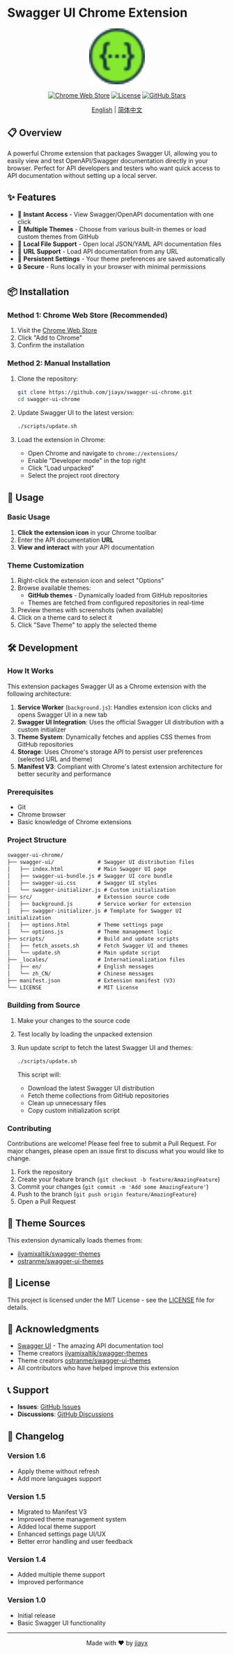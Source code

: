 # Swagger UI Chrome Extension

<div align="center">
  <img src="swagger-ui/favicon-32x32.png" alt="Swagger UI Logo" width="128" height="128">

  [![Chrome Web Store](https://img.shields.io/chrome-web-store/v/liacakmdhalagfjlfdofigfoiocghoej)](https://chrome.google.com/webstore/detail/swagger-ui/liacakmdhalagfjlfdofigfoiocghoej)
  [![License](https://img.shields.io/github/license/jiayx/swagger-ui-chrome)](LICENSE)
  [![GitHub Stars](https://img.shields.io/github/stars/jiayx/swagger-ui-chrome?style=social)](https://github.com/jiayx/swagger-ui-chrome)

  [English](README.md) | [简体中文](README_CN.md)
</div>

## 📋 Overview

A powerful Chrome extension that packages Swagger UI, allowing you to easily view and test OpenAPI/Swagger documentation directly in your browser. Perfect for API developers and testers who want quick access to API documentation without setting up a local server.

## ✨ Features

- 🚀 **Instant Access** - View Swagger/OpenAPI documentation with one click
- 🎨 **Multiple Themes** - Choose from various built-in themes or load custom themes from GitHub
- 📁 **Local File Support** - Open local JSON/YAML API documentation files
- 🔗 **URL Support** - Load API documentation from any URL
- 💾 **Persistent Settings** - Your theme preferences are saved automatically
- 🔒 **Secure** - Runs locally in your browser with minimal permissions

## 📦 Installation

### Method 1: Chrome Web Store (Recommended)

1. Visit the [Chrome Web Store](https://chrome.google.com/webstore/detail/swagger-ui/liacakmdhalagfjlfdofigfoiocghoej)
2. Click "Add to Chrome"
3. Confirm the installation

### Method 2: Manual Installation

1. Clone the repository:
   ```bash
   git clone https://github.com/jiayx/swagger-ui-chrome.git
   cd swagger-ui-chrome
   ```

2. Update Swagger UI to the latest version:
   ```bash
   ./scripts/update.sh
   ```

3. Load the extension in Chrome:
   - Open Chrome and navigate to `chrome://extensions/`
   - Enable "Developer mode" in the top right
   - Click "Load unpacked"
   - Select the project root directory

## 🎯 Usage

### Basic Usage

1. **Click the extension icon** in your Chrome toolbar
2. Enter the API documentation **URL**
3. **View and interact** with your API documentation

### Theme Customization

1. Right-click the extension icon and select "Options"
2. Browse available themes:
   - **GitHub themes** - Dynamically loaded from GitHub repositories
   - Themes are fetched from configured repositories in real-time
3. Preview themes with screenshots (when available)
4. Click on a theme card to select it
5. Click "Save Theme" to apply the selected theme

## 🛠️ Development

### How It Works

This extension packages Swagger UI as a Chrome extension with the following architecture:

1. **Service Worker** (`background.js`): Handles extension icon clicks and opens Swagger UI in a new tab
2. **Swagger UI Integration**: Uses the official Swagger UI distribution with a custom initializer
3. **Theme System**: Dynamically fetches and applies CSS themes from GitHub repositories
4. **Storage**: Uses Chrome's storage API to persist user preferences (selected URL and theme)
5. **Manifest V3**: Compliant with Chrome's latest extension architecture for better security and performance

### Prerequisites

- Git
- Chrome browser
- Basic knowledge of Chrome extensions

### Project Structure

```
swagger-ui-chrome/
├── swagger-ui/              # Swagger UI distribution files
│   ├── index.html           # Main Swagger UI page
│   ├── swagger-ui-bundle.js # Swagger UI core bundle
│   ├── swagger-ui.css       # Swagger UI styles
│   └── swagger-initializer.js # Custom initialization
├── src/                     # Extension source code
│   ├── background.js        # Service worker for extension
│   ├── swagger-initializer.js # Template for Swagger UI initialization
│   ├── options.html         # Theme settings page
│   └── options.js           # Theme management logic
├── scripts/                 # Build and update scripts
│   ├── fetch_assets.sh      # Fetch Swagger UI and themes
│   └── update.sh            # Main update script
├── _locales/                # Internationalization files
│   ├── en/                  # English messages
│   └── zh_CN/               # Chinese messages
├── manifest.json            # Extension manifest (V3)
└── LICENSE                  # MIT License
```

### Building from Source

1. Make your changes to the source code
2. Test locally by loading the unpacked extension
3. Run update script to fetch the latest Swagger UI and themes:
   ```bash
   ./scripts/update.sh
   ```

   This script will:
   - Download the latest Swagger UI distribution
   - Fetch theme collections from GitHub repositories
   - Clean up unnecessary files
   - Copy custom initialization script

### Contributing

Contributions are welcome! Please feel free to submit a Pull Request. For major changes, please open an issue first to discuss what you would like to change.

1. Fork the repository
2. Create your feature branch (`git checkout -b feature/AmazingFeature`)
3. Commit your changes (`git commit -m 'Add some AmazingFeature'`)
4. Push to the branch (`git push origin feature/AmazingFeature`)
5. Open a Pull Request

## 🎨 Theme Sources

This extension dynamically loads themes from:

- [ilyamixaltik/swagger-themes](https://github.com/ilyamixaltik/swagger-themes)
- [ostranme/swagger-ui-themes](https://github.com/ostranme/swagger-ui-themes)

## 📄 License

This project is licensed under the MIT License - see the [LICENSE](LICENSE) file for details.

## 🙏 Acknowledgments

- [Swagger UI](https://github.com/swagger-api/swagger-ui) - The amazing API documentation tool
- Theme creators [ilyamixaltik/swagger-themes](https://github.com/ilyamixaltik/swagger-themes)
- Theme creators [ostranme/swagger-ui-themes](https://github.com/ostranme/swagger-ui-themes)
- All contributors who have helped improve this extension

## 📞 Support

- **Issues**: [GitHub Issues](https://github.com/jiayx/swagger-ui-chrome/issues)
- **Discussions**: [GitHub Discussions](https://github.com/jiayx/swagger-ui-chrome/discussions)

## 🔄 Changelog

### Version 1.6
- Apply theme without refresh
- Add more languages support

### Version 1.5
- Migrated to Manifest V3
- Improved theme management system
- Added local theme support
- Enhanced settings page UI/UX
- Better error handling and user feedback

### Version 1.4
- Added multiple theme support
- Improved performance

### Version 1.0
- Initial release
- Basic Swagger UI functionality

---

<div align="center">
  Made with ❤️ by <a href="https://github.com/jiayx">jiayx</a>
</div>
